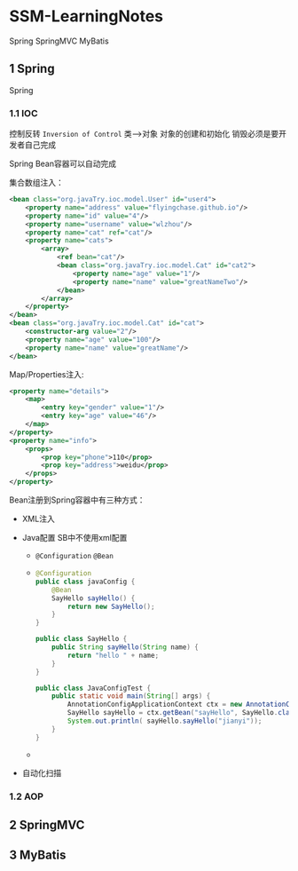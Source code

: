 # SSM-LearningNotes

Spring SpringMVC MyBatis







## 1 Spring

Spring



### 1.1 IOC



控制反转  `Inversion of Control` 类——>对象 对象的创建和初始化 销毁必须是要开发者自己完成 

Spring Bean容器可以自动完成



集合数组注入：

``` xml
<bean class="org.javaTry.ioc.model.User" id="user4">
    <property name="address" value="flyingchase.github.io"/>
    <property name="id" value="4"/>
    <property name="username" value="wlzhou"/>
    <property name="cat" ref="cat"/>
    <property name="cats">
        <array>
            <ref bean="cat"/>
            <bean class="org.javaTry.ioc.model.Cat" id="cat2">
                <property name="age" value="1"/>
                <property name="name" value="greatNameTwo"/>
            </bean>
        </array>
    </property>
</bean>
<bean class="org.javaTry.ioc.model.Cat" id="cat">
    <constructor-arg value="2"/>
    <property name="age" value="100"/>
    <property name="name" value="greatName"/>
</bean>
```

Map/Properties注入:

``` xml
<property name="details">
    <map>
        <entry key="gender" value="1"/>
        <entry key="age" value="46"/>
    </map>
</property>
<property name="info">
    <props>
        <prop key="phone">110</prop>
        <prop key="address">weidu</prop>
    </props>
</property>
```



Bean注册到Spring容器中有三种方式：	

- XML注入

- Java配置 SB中不使用xml配置

  - `@Configuration`  `@Bean`

  - ``` java
    @Configuration
    public class javaConfig {
        @Bean
        SayHello sayHello() {
            return new SayHello();
        }
    }
    
    public class SayHello {
        public String sayHello(String name) {
            return "hello " + name;
        }
    }
    
    public class JavaConfigTest {
        public static void main(String[] args) {
            AnnotationConfigApplicationContext ctx = new AnnotationConfigApplicationContext(javaConfig.class);
            SayHello sayHello = ctx.getBean("sayHello", SayHello.class);
            System.out.println( sayHello.sayHello("jianyi"));
        }
    }
    ```

  - 

- 自动化扫描



### 1.2 AOP





## 2 SpringMVC







## 3 MyBatis

